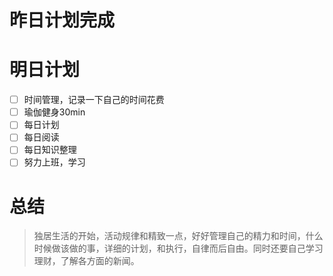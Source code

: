 # 昨日计划完成


# 明日计划
- [ ] 时间管理，记录一下自己的时间花费
- [ ] 瑜伽健身30min
- [ ] 每日计划
- [ ] 每日阅读
- [ ] 每日知识整理
- [ ] 努力上班，学习

# 总结
> 独居生活的开始，活动规律和精致一点，好好管理自己的精力和时间，什么时候做该做的事，详细的计划，和执行，自律而后自由。同时还要自己学习理财，了解各方面的新闻。


